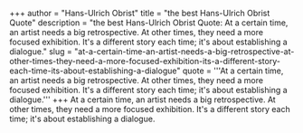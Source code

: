 +++
author = "Hans-Ulrich Obrist"
title = "the best Hans-Ulrich Obrist Quote"
description = "the best Hans-Ulrich Obrist Quote: At a certain time, an artist needs a big retrospective. At other times, they need a more focused exhibition. It's a different story each time; it's about establishing a dialogue."
slug = "at-a-certain-time-an-artist-needs-a-big-retrospective-at-other-times-they-need-a-more-focused-exhibition-its-a-different-story-each-time-its-about-establishing-a-dialogue"
quote = '''At a certain time, an artist needs a big retrospective. At other times, they need a more focused exhibition. It's a different story each time; it's about establishing a dialogue.'''
+++
At a certain time, an artist needs a big retrospective. At other times, they need a more focused exhibition. It's a different story each time; it's about establishing a dialogue.
